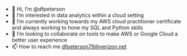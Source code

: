 - 👋 Hi, I’m @dfpeterson
- 👀 I’m interested in data analytics within a cloud setting
- 🌱 I’m currently working towards my AWS cloud practitioner certificate and always working to hone my SQL and Python skills
- 💞️ I’m looking to collaborate on tools to make AWS or Google Cloud a better user experience
- 📫 How to reach me dfpeterson79@verizon.net

<!---
dfpeterson/dfpeterson is a ✨ special ✨ repository because its `README.md` (this file) appears on your GitHub profile.
You can click the Preview link to take a look at your changes.
--->
